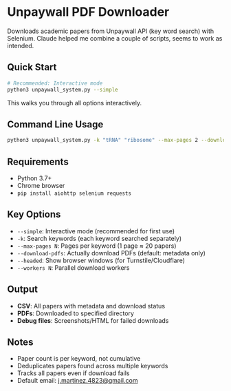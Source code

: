 # Unpaywall PDF Downloader

Downloads academic papers from Unpaywall API (key word search) with Selenium. Claude helped me combine a couple of scripts, seems to work as intended.

## Quick Start

```bash
# Recommended: Interactive mode
python3 unpaywall_system.py --simple
```

This walks you through all options interactively.

## Command Line Usage

```bash
python3 unpaywall_system.py -k "tRNA" "ribosome" --max-pages 2 --download-pdfs
```

## Requirements

- Python 3.7+
- Chrome browser
- `pip install aiohttp selenium requests`

## Key Options

- `--simple`: Interactive mode (recommended for first use)
- `-k`: Search keywords (each keyword searched separately)
- `--max-pages N`: Pages per keyword (1 page ≈ 20 papers)
- `--download-pdfs`: Actually download PDFs (default: metadata only)
- `--headed`: Show browser windows (for Turnstile/Cloudflare)
- `--workers N`: Parallel download workers

## Output

- **CSV**: All papers with metadata and download status
- **PDFs**: Downloaded to specified directory
- **Debug files**: Screenshots/HTML for failed downloads

## Notes

- Paper count is per keyword, not cumulative
- Deduplicates papers found across multiple keywords
- Tracks all papers even if download fails
- Default email: j.martinez.4823@gmail.com

